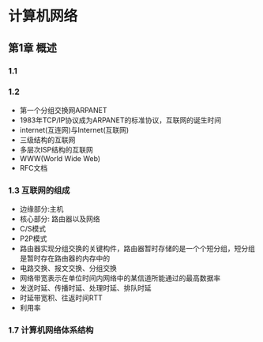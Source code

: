 # 计算机网络

## 第1章 概述

### 1.1

### 1.2

- 第一个分组交换网ARPANET
- 1983年TCP/IP协议成为ARPANET的标准协议，互联网的诞生时间
- internet(互连网)与Internet(互联网)
- 三级结构的互联网
- 多层次ISP结构的互联网
- WWW(World Wide Web)
- RFC文档

### 1.3 互联网的组成

- 边缘部分:主机
- 核心部分: 路由器以及网络
- C/S模式
- P2P模式
- 路由器实现分组交换的关键构件，路由器暂时存储的是一个个短分组，短分组是暂时存在路由器的内存中的
- 电路交换、报文交换、分组交换
- 网络带宽表示在单位时间内网络中的某信道所能通过的最高数据率
- 发送时延、传播时延、处理时延、排队时延
- 时延带宽积、往返时间RTT
- 利用率

### 1.7 计算机网络体系结构